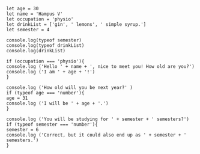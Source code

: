     let age = 30
    let name = 'Hampus V'
    let occupation = 'physio'
    let drinkList = ['gin', ' lemons', ' simple syrup.']
    let semester = 4

    console.log(typeof semester)
    console.log(typeof drinkList)
    console.log(drinkList)

    if (occupation === 'physio'){
    console.log ('Hello ' + name + ', nice to meet you! How old are you?')
    console.log ('I am ' + age + '!')
    }

    console.log ('How old will you be next year?' )
    if (typeof age === 'number'){
    age = 31
    console.log ('I will be ' + age + '.')
    }

    console.log ('You will be studying for ' + semester + ' semesters?')
    if (typeof semester === 'number'){
    semester = 6
    console.log ('Correct, but it could also end up as ' + semester + ' semesters.')
    }